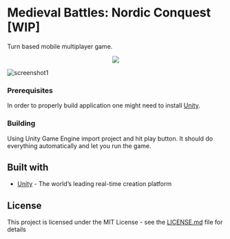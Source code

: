 # Medieval Battles: Nordic Conquest [WIP]
Turn based mobile multiplayer game.
</br>
<p align="center">
  <img with="840" src="https://drive.google.com/uc?export=view&id=1DvvDy9It0AwPD_X_ZKG5AW2kWnGIFhtS"/>
 </p>
 
 

![screenshot1](drive.google.com/open?id=1DvvDy9It0AwPD_X_ZKG5AW2kWnGIFhtS)


### Prerequisites
In order to properly build application one might need to install [Unity](https://unity3d.com/get-unity/download).

### Building
Using Unity Game Engine import project and hit play button. It should do everything automatically and let you run the game.

## Built with
* [Unity](https://unity.com/) - The world’s leading real-time creation platform

## License
This project is licensed under the MIT License - see the [LICENSE.md](LICENSE.md) file for details
